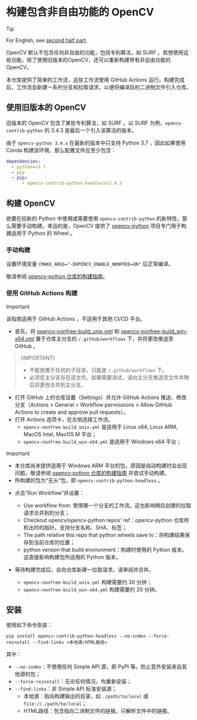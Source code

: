 # 构建包含非自由功能的 OpenCV

> [!TIP]
> 
> For English, see [second half part]().

OpenCV 默认不包含任何非自由的功能，包括专利算法，如 SURF 。若想使用这些功能，除了使用旧版本的OpenCV，还可以重新构建带有非自由功能的 OpenCV。

本仓库提供了简单的工作流，这些工作流使用 GitHub Actions 运行。构建完成后，工作流会新建一系列分支和拉取请求，以便将编译后的二进制文件引入仓库。

## 使用旧版本的 OpenCV

旧版本的 OpenCV 包含了某些专利算法，如 SURF 。以 SURF 为例，`opencv-contrib-python` 的 3.4.3 是最后一个引入该算法的版本。

由于 `opencv-python 3.4.x` 在最新的版本中只支持 Python 3.7 ，因此如果使用 Conda 构建该环境，那么配置文件应至少包含：

```yaml
dependencies:
  - python==3.7
  - pip
  - pip:
      - opencv-contrib-python-headless<3.4.3
```

## 构建 OpenCV

欲要在较新的 Python 中使用或需要使用 `opencv-contrib-python` 的新特性，那么需要手动构建。幸运的是，OpenCV 提供了 [opencv-python](https://github.com/opencv/opencv-python)
项目专门用于构建适用于 Python 的 Wheel 。

### 手动构建


设置环境变量 `CMAKE_ARGS="-DOPENCV_ENABLE_NONFREE=ON"` 后正常编译。

敬请参阅 [opencv-python 仓库的构建指南](https://github.com/opencv/opencv-python/tree/4.x?tab=readme-ov-file#manual-builds)。

### 使用 GitHub Actions 构建

> [!IMPORTANT]
> 
> 该指南适用于 GitHub Actions ，不适用于其他 CI/CD 平台。

- 首先，将 [opencv-nonfree-build_unix.yml](./opencv-nonfree-build_unix.yml) 和 [opencv-nonfree-build_win-x64.yml](./opencv-nonfree-build_win-x64.yml)
  置于仓库主分支的 `/.github/workflows` 下，并将更改推送至 GitHub 。

> [IMPORTANT]
> 
> - 不能放置于任何的子目录，只能是 `/.github/workflows` 下。
> - 必须在主分支存在该文件。如果需要测试，请向主分支推送空文件并稍后将更改合并到主分支。

- 打开 GitHub 上的仓库设置（Settings）并允许 GitHub Actions 推送、修改分支（Actions > General > Workflow permissions > Allow 
  GitHub Actions to create and approve pull requests）。
- 打开 Actions 选项卡，在左侧选择工作流。
  - `opencv-nonfree-build_unix.yml` 是适用于 Linux x64, Linux ARM, MacOS Intel, MacOS M 平台；
  - `opencv-nonfree-build_win-x64.yml` 是适用于 Windows x64 平台；

> [!IMPORTANT]
> 
> - 本仓库尚未提供适用于 Windows ARM 平台的包，原因是自动构建时会出现问题。敬请参阅 [opencv-python 仓库的构建指南](https://github.com/opencv/opencv-python/tree/4.x?tab=readme-ov-file#manual-builds)
>   并尝试手动构建。
> - 所构建的包为“无头”包，即 `opencv-contrib-python-headless` 。

- 点击“Run Workflow”并设置：
    - Use workflow from: 使用哪一个分支的工作流。这也影响稍后创建的拉取请求合并到的分支；
    - Checkout opencv/opencv-python repos' ref：opencv-python 仓库所检出时的指针。支持分支名称、SHA、标签；
    - The path relative this repo that python wheels save to：将构建结果保存到当前仓库的位置；
    - python version that build environment：构建时使用的 Python 版本。这直接影响构建包所适用的 Python 版本。

- 等待构建完成后，会向仓库新建一拉取请求。请审阅并合并。
  - `opencv-nonfree-build_unix.yml` 构建需要约 30 分钟；
  - `opencv-nonfree-build_win-x64.yml` 构建需要约 20 分钟。

## 安装

使用如下命令安装：

`pip install opencv-contrib-python-headless --no-index --force-reinstall --find-links <本地源/HTML路径>`

其中：

- `--no-index`：不使用任何 Simple API 源，即 PyPI 等。防止意外安装来自其他源的包；
- `--force-reinstall`：无论任何情况，均重新安装；
- `--find-links`：非 Simple API 标准安装源；
  - 本地源：指向构建输出的目录，如 `./path/to/local` 或 `file://./path/to/local`；
  - HTML路径：包含指向二进制文件的链接。只解析文件中的链接。